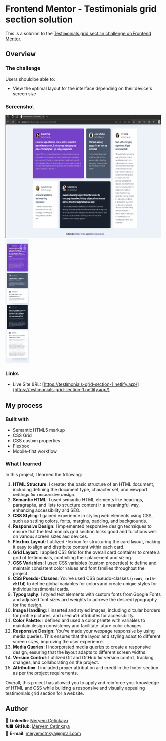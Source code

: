 # Frontend Mentor - Testimonials grid section solution

This is a solution to the [Testimonials grid section challenge on Frontend Mentor](https://www.frontendmentor.io/challenges/testimonials-grid-section-Nnw6J7Un7).

## Overview

### The challenge

Users should be able to:

- View the optimal layout for the interface depending on their device's screen size

### Screenshot

<div class="image-container">
  <img src="images/screenshot.png" alt="Testimonials grid section screenshot" height= "400" >
  <img src="design/mobile-design.jpg" alt="Testimonials grid section mobile" height= "400">
</div>

### Links

- Live Site URL: [https://testimonials-grid-section-1.netlify.app/](https://testimonials-grid-section-1.netlify.app/)

## My process

### Built with

- Semantic HTML5 markup
- CSS Grid
- CSS custom properties
- Flexbox
- Mobile-first workflow

### What I learned

In this project, I learned the following:

1. **HTML Structure**: I created the basic structure of an HTML document, including defining the document type, character set, and viewport settings for responsive design.
2. **Semantic HTML**: I used semantic HTML elements like headings, paragraphs, and lists to structure content in a meaningful way, enhancing accessibility and SEO.
3. **CSS Styling**: I gained experience in styling web elements using CSS, such as setting colors, fonts, margins, padding, and backgrounds.
4. **Responsive Design**: I implemented responsive design techniques to ensure that the testimonials grid section looks good and functions well on various screen sizes and devices.
5. **Flexbox Layout**: I utilized Flexbox for structuring the card layout, making it easy to align and distribute content within each card.
6. **Grid Layout**: I applied CSS Grid for the overall card container to create a grid of testimonials, controlling their placement and sizing.
7. **CSS Variables**: I used CSS variables (custom properties) to define and maintain consistent color values and font families throughout the project.
8. **CSS Pseudo-Classes:** You've used CSS pseudo-classes (**`:root`**, **`:nth-child`**) to define global variables for colors and create unique styles for individual testimonial cards.
9. **Typography**: I styled text elements with custom fonts from Google Fonts and adjusted font sizes and weights to achieve the desired typography for the design.
10. **Image Handling**: I inserted and styled images, including circular borders for profile pictures, and used **`alt`** attributes for accessibility.
11. **Color Palette**: I defined and used a color palette with variables to maintain design consistency and facilitate future color changes.
12. **Responsive Design:** You've made your webpage responsive by using media queries. This ensures that the layout and styling adapt to different screen sizes, improving the user experience.
13. **Media Queries**: I incorporated media queries to create a responsive design, ensuring that the layout adapts to different screen widths.
14. **Version Control**: I utilized Git and GitHub for version control, tracking changes, and collaborating on the project.
15. **Attribution**: I included proper attribution and credit in the footer section as per the project requirements.

Overall, this project has allowed you to apply and reinforce your knowledge of HTML and CSS while building a responsive and visually appealing testimonials grid section for a website.

## Author

💼 **LinkedIn**: <a title="Meryem Çetinkaya | LinkedIn" href="https://www.linkedin.com/in/meryem-cetinkaya/" target="_blank">Meryem Çetinkaya</a><br/>
🐈‍⬛ **GitHub**: <a title="Meryem Çetinkaya | GitHub" href="https://github.com/meryemctnky" target="_blank">Meryem Çetinkaya</a><br/>
📩 **E-mail**: <a title="meryemctnkya@gmail.com" href="mailto:meryemctnkya@gmail.com" target="_blank">meryemctnkya@gmail.com</a><br/><br/>
